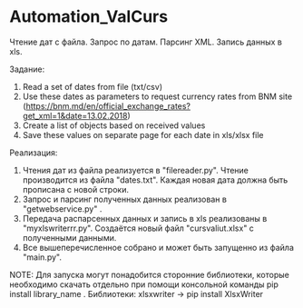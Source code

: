 # Automation_ValCurs
Чтение дат с файла. Запрос по датам. Парсинг XML. Запись данных в xls.

Задание:
1. Read a set of dates from file (txt/csv)
2. Use these dates as parameters to request currency rates from BNM site (https://bnm.md/en/official_exchange_rates?get_xml=1&date=13.02.2018)
3. Create a list of objects based on received values
4. Save these values on separate page for each date in xls/xlsx file

Реализация:
1. Чтения дат из файла реализуется в "filereader.py". Чтение производится из файла "dates.txt". Каждая новая дата должна быть прописана с новой строки.
2. Запрос и парсинг полученных данных реализован в "getwebservice.py" . 
3. Передача распарсенных данных и запись в xls реализованы в "myxlswriterrr.py". Создаётся новый файл "cursvaliut.xlsx" с полученными данными.
4. Все вышеперечисленное собрано и может быть запущенно из файла "main.py".

NOTE:
Для запуска могут понадобится сторонние библиотеки, которые необходимо скачать отдельно при помощи консольной команды pip install library_name .
Библиотеки:
xlsxwriter -> pip install XlsxWriter

